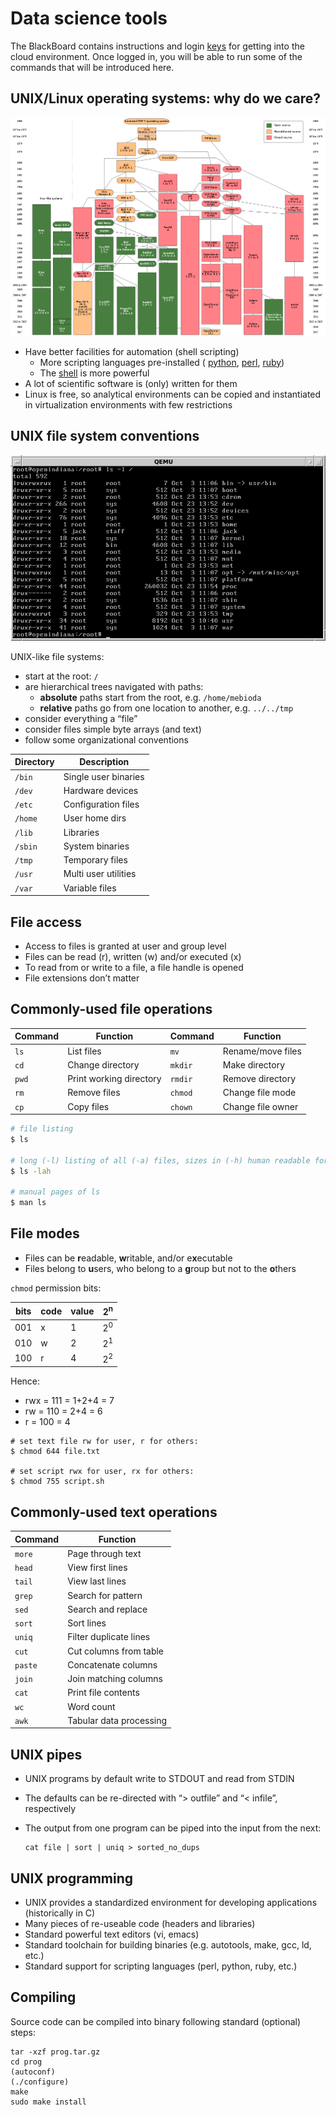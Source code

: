 Data science tools
==================

The BlackBoard contains instructions and login [keys](https://github.com/naturalis/mebioda/tree/master/doc/week1/w1p1/keys) for getting into the cloud environment. Once logged in, you will be able to run some of the commands that will be introduced here.

UNIX/Linux operating systems: why do we care?
---------------------------------------------

![](unix.png)

- Have better facilities for automation (shell scripting)
  - More scripting languages pre-installed (
    [python](https://www.python.org/), 
    [perl](https://www.perl.org/), 
    [ruby](https://www.ruby-lang.org/en/))
  - The [shell](http://tldp.org/LDP/abs/html/) is more powerful
- A lot of scientific software is (only) written for them
- Linux is free, so analytical environments can be copied and instantiated in
  virtualization environments with few restrictions
  
UNIX file system conventions
----------------------------

![](unix-fs.png)

UNIX-like file systems:
- start at the root: `/`
- are hierarchical trees navigated with paths:
  - **absolute** paths start from the root, e.g. `/home/mebioda`
  - **relative** paths go from one location to another, e.g. `../../tmp`
- consider everything a “file”
- consider files simple byte arrays (and text)
- follow some organizational conventions

| Directory | Description          |
|-----------|----------------------|
|`/bin`     | Single user binaries |
|`/dev`     | Hardware devices     |
|`/etc`     | Configuration files  |
|`/home`    | User home dirs       |
|`/lib`     | Libraries            |
|`/sbin`    | System binaries      |
|`/tmp`     | Temporary files      |
|`/usr`     | Multi user utilities |
|`/var`     | Variable files       |

File access
-----------
- Access to files is granted at user and group level
- Files can be read (r), written (w) and/or executed (x)
- To read from or write to a file, a file handle is opened
- File extensions don’t matter

Commonly-used file operations
-----------------------------

| Command | Function                | Command | Function                |
|---------|-------------------------|---------|-------------------------|
| `ls`    | List files              | `mv`    | Rename/move files       |
| `cd`    | Change directory        | `mkdir` | Make directory          |
| `pwd`   | Print working directory | `rmdir` | Remove directory        |
| `rm`    | Remove files            | `chmod` | Change file mode        |
| `cp`    | Copy files              | `chown` | Change file owner       |

```bash
# file listing
$ ls

# long (-l) listing of all (-a) files, sizes in (-h) human readable format:
$ ls -lah

# manual pages of ls
$ man ls
```

File modes
----------

- Files can be **r**eadable, **w**ritable, and/or e**x**ecutable
- Files belong to **u**sers, who belong to a **g**roup but not to the **o**thers

`chmod` permission bits:

| bits | code | value | 2<sup>n</sup> |
|------|------|-------|---------------|
| 001  | x    | 1     | 2<sup>0</sup> |
| 010  | w    | 2     | 2<sup>1</sup> |
| 100  | r    | 4     | 2<sup>2</sup> |

Hence: 

- rwx = 111 = 1+2+4 = 7
- rw = 110 = 2+4 = 6 
- r = 100 = 4

```
# set text file rw for user, r for others:
$ chmod 644 file.txt

# set script rwx for user, rx for others:
$ chmod 755 script.sh
```

Commonly-used text operations
-----------------------------

| Command | Function                |
|---------|-------------------------|
| `more`  | Page through text       |
| `head`  | View first lines        |
| `tail`  | View last lines         |
| `grep`  | Search for pattern      |
| `sed`   | Search and replace      |
| `sort`  | Sort lines              |
| `uniq`  | Filter duplicate lines  |
| `cut`   | Cut columns from table  |
| `paste` | Concatenate columns     |
| `join`  | Join matching columns   |
| `cat`   | Print file contents     |
| `wc`    | Word count              |
| `awk`   | Tabular data processing |

UNIX pipes
----------
- UNIX programs by default write to STDOUT and read from STDIN
- The defaults can be re-directed with “> outfile” and “< infile”, respectively
- The output from one program can be piped into the input from the next:

      cat file | sort | uniq > sorted_no_dups

UNIX programming
----------------
- UNIX provides a standardized environment for developing applications (historically in C)
- Many pieces of re-useable code (headers and libraries)
- Standard powerful text editors (vi, emacs)
- Standard toolchain for building binaries (e.g. autotools, make, gcc, ld, etc.)
- Standard support for scripting languages (perl, python, ruby, etc.)

Compiling
---------
Source code can be compiled into binary following standard (optional) steps:

    tar -xzf prog.tar.gz
    cd prog
    (autoconf)
    (./configure)
    make
    sudo make install


